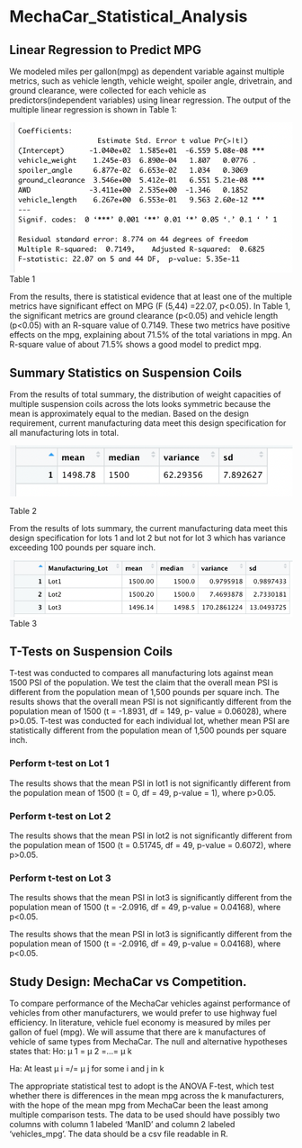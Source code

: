 # MechaCar_Statistical_Analysis

## Linear Regression to Predict MPG
We modeled miles per gallon(mpg) as dependent variable against multiple metrics,
such as vehicle length, vehicle weight, spoiler angle, drivetrain, and ground clearance,
were collected for each vehicle as predictors(independent variables) using linear
regression. The output of the multiple linear regression is shown in Table 1:
 
 ![image](https://github.com/Elfreda2019/MechaCar_Statistical_Analysis/blob/main/resources/fig1.png)
 Table 1
 
 
 From the results, there is statistical evidence that at least one of the multiple metrics
have significant effect on MPG (F (5,44) =22.07, p&lt;0.05). In Table 1, the significant metrics
are ground clearance (p&lt;0.05) and vehicle length (p&lt;0.05) with an R-square value of
0.7149. These two metrics have positive effects on the mpg, explaining about 71.5% of
the total variations in mpg. An R-square value of about 71.5% shows a good model to
predict mpg.

## Summary Statistics on Suspension Coils

From the results of total summary, the distribution of weight capacities of multiple
suspension coils across the lots looks symmetric because the mean is approximately
equal to the median. Based on the design requirement, current manufacturing data
meet this design specification for all manufacturing lots in total.

 
![image](https://github.com/Elfreda2019/MechaCar_Statistical_Analysis/blob/main/resources/fig2.png)

Table 2
 
 From the results of lots summary, the current manufacturing data meet this design
specification for lots 1 and lot 2 but not for lot 3 which has variance exceeding 100
pounds per square inch.

![image](https://github.com/Elfreda2019/MechaCar_Statistical_Analysis/blob/main/resources/fig3.png)
Table 3
 
 ## T-Tests on Suspension Coils
 
 T-test was conducted to compares all manufacturing lots against mean 1500 PSI of the
population. We test the claim that the overall mean PSI is different from the population
mean of 1,500 pounds per square inch. The results shows that the overall mean PSI is
not significantly different from the population mean of 1500 (t = -1.8931, df = 149, p-
value = 0.06028), where p&gt;0.05.
T-test was conducted for each individual lot, whether mean PSI are statistically different
from the population mean of 1,500 pounds per square inch.
### Perform t-test on Lot 1
The results shows that the mean PSI in lot1 is not significantly different from the
population mean of 1500 (t = 0, df = 49, p-value = 1), where p&gt;0.05.
### Perform t-test on Lot 2
The results shows that the mean PSI in lot2 is not significantly different from the
population mean of 1500 (t = 0.51745, df = 49, p-value = 0.6072), where p&gt;0.05.
### Perform t-test on Lot 3
The results shows that the mean PSI in lot3 is significantly different from the population
mean of 1500 (t = -2.0916, df = 49, p-value = 0.04168), where p&lt;0.05.

The results shows that the mean PSI in lot3 is significantly different from the population
mean of 1500 (t = -2.0916, df = 49, p-value = 0.04168), where p&lt;0.05.

## Study Design: MechaCar vs Competition.

To compare performance of the MechaCar vehicles against performance of vehicles
from other manufacturers, we would prefer to use highway fuel efficiency. In literature,
vehicle fuel economy is measured by miles per gallon of fuel (mpg). We will assume
that there are k manufactures of vehicle of same types from MechaCar.
The null and alternative hypotheses states that:
Ho: μ 1 = μ 2 =…= μ k

Ha: At least μ i =/= μ j for some i and j in k

The appropriate statistical test to adopt is the ANOVA F-test, which test whether there is
differences in the mean mpg across the k manufacturers, with the hope of the mean
mpg from MechaCar been the least among multiple comparison tests.
The data to be used should have possibly two columns with column 1 labeled ‘ManID’
and column 2 labeled ‘vehicles_mpg’. The data should be a csv file readable in R.
